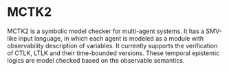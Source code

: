 # MCTK2
MCTK2 is a symbolic model checker for multi-agent systems. It has a SMV-like input language, in which each agent is modeled as a module with observability description of variables. It currently supports the verification of CTLK, LTLK and their time-bounded versions. These temporal epistemic logics are model checked based on the observable semantics.
